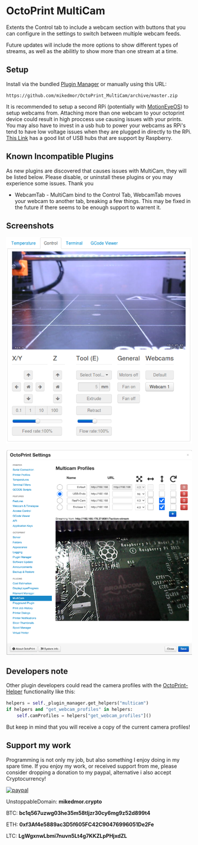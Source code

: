 # OctoPrint MultiCam
Extents the Control tab to include a webcam section with buttons that you can configure in the settings to switch between multiple webcam feeds.

Future updates will include the more options to show different types of streams, as well as the abilitly to show more than one stream at a time.

## Setup
Install via the bundled [Plugin Manager](https://github.com/foosel/OctoPrint/wiki/Plugin:-Plugin-Manager)
or manually using this URL:

    https://github.com/mikedmor/OctoPrint_MultiCam/archive/master.zip

It is recommended to setup a second RPi (potentially with [MotionEyeOS](https://github.com/ccrisan/motioneyeos)) to setup webcams from. Attaching more than one webcam to your octoprint device could result in high proccess use causing issues with your prints. You may also have to invest in a usb hub to power your webcams as RPi's tend to have low voltage issues when they are plugged in directly to the RPi. [This Link](https://elinux.org/RPi_Powered_USB_Hubs) has a good list of USB hubs that are support by Raspberry.

## Known Incompatible Plugins
As new plugins are discovered that causes issues with MultiCam, they will be listed below. Please disable, or uninstall these plugins or you may experience some issues. Thank you

 * WebcamTab - MultiCam bind to the Control Tab, WebcamTab moves your webcam to another tab, breaking a few things. This may be fixed in the future if there seems to be enough support to warrent it.

## Screenshots

![Control Preview](Octoprint_MultiCam_Control.png)

![Setting Preview](Octoprint_MultiCam_Settings.png)

## Developers note

Other plugin developers could read the camera profiles with the [OctoPrint-Helper](https://docs.octoprint.org/en/master/plugins/helpers.html#helpers) functionality like this:
```python
helpers = self._plugin_manager.get_helpers("multicam")
if helpers and "get_webcam_profiles" in helpers:
    self.camProfiles = helpers["get_webcam_profiles"]()
```
But keep in mind that you will receive a copy of the current camera profiles!
## Support my work
Programming is not only my job, but also something I enjoy doing in my spare time. If you enjoy my work, or received support from me, please consider dropping a donation to my paypal, alternative i also accept Cryptocurrency!

[![paypal](https://www.paypalobjects.com/en_US/i/btn/btn_donateCC_LG.gif)](https://www.paypal.com/cgi-bin/webscr?cmd=_s-xclick&hosted_button_id=K3LCC3QY2LSE8)

UnstoppableDomain: **mikedmor.crypto**

BTC: **bc1q567uzwg03he35m58tljzr30cy6mg9z52d899t4**

ETH: **0xf3Af4e5889ac3D5f605FC42C90476996051De2Fe**

LTC: **LgWgxnwLbmi7nuvn5Lt4g7KKZLpPHjxdZL**
